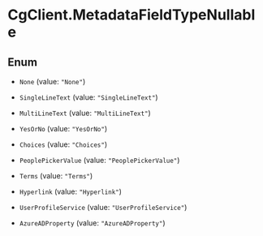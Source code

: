 # CgClient.MetadataFieldTypeNullable

## Enum


* `None` (value: `"None"`)

* `SingleLineText` (value: `"SingleLineText"`)

* `MultiLineText` (value: `"MultiLineText"`)

* `YesOrNo` (value: `"YesOrNo"`)

* `Choices` (value: `"Choices"`)

* `PeoplePickerValue` (value: `"PeoplePickerValue"`)

* `Terms` (value: `"Terms"`)

* `Hyperlink` (value: `"Hyperlink"`)

* `UserProfileService` (value: `"UserProfileService"`)

* `AzureADProperty` (value: `"AzureADProperty"`)


